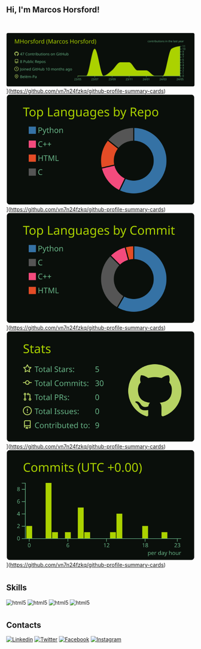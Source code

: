## Hi, I'm Marcos Horsford! 
<br/>


![](https://raw.githubusercontent.com/MHorsford/GitHubThemes/master/profile-summary-card-output/merko/0-profile-details.svg)](https://github.com/vn7n24fzkq/github-profile-summary-cards)
![](https://raw.githubusercontent.com/MHorsford/GitHubThemes/master/profile-summary-card-output/merko/1-repos-per-language.svg)](https://github.com/vn7n24fzkq/github-profile-summary-cards) 
![](https://raw.githubusercontent.com/MHorsford/GitHubThemes/master/profile-summary-card-output/merko/2-most-commit-language.svg)](https://github.com/vn7n24fzkq/github-profile-summary-cards)
![](https://raw.githubusercontent.com/MHorsford/GitHubThemes/master/profile-summary-card-output/merko/3-stats.svg)](https://github.com/vn7n24fzkq/github-profile-summary-cards) 
![](https://raw.githubusercontent.com/MHorsford/GitHubThemes/master/profile-summary-card-output/merko/4-productive-time.svg)](https://github.com/vn7n24fzkq/github-profile-summary-cards)



#
## **Skills** 

<div style="display: inline_black">
    <img align="center" alt="html5" src="https://img.shields.io/badge/Python-14354C?style=for-the-badge&logo=python&logoColor=white"/>
    <img align="center" alt="html5" src="https://img.shields.io/badge/java-%23ED8B00.svg?style=for-the-badge&logo=openjdk&logoColor=white"/>
    <img align="center" alt="html5" src="https://img.shields.io/badge/mysql-4479A1.svg?style=for-the-badge&logo=mysql&logoColor=white"/>
    <img align="center" alt="html5" src="https://img.shields.io/badge/Shell_Script-121011?style=for-the-badge&logo=gnu-bash&logoColor=white"/>
</div>


#
## **Contacts** 

[![Linkedin](https://img.shields.io/badge/LinkedIn-0077B5?style=for-the-badge&logo=linkedin&logoColor=white
)](https://www.linkedin.com/in/marcoshorsford/) [![Twitter](https://img.shields.io/badge/Twitter-1DA1F2?style=for-the-badge&logo=twitter&logoColor=white
)](https://twitter.com/HorsfordMarcos) [![Facebook](https://img.shields.io/badge/Facebook-1877F2?style=for-the-badge&logo=facebook&logoColor=white
)](https://www.facebook.com/marcoshorsford) [![Instagram](https://img.shields.io/badge/Instagram-E4405F?style=for-the-badge&logo=instagram&logoColor=white
)](https://www.instagram.com/marcoshorsford/)         
